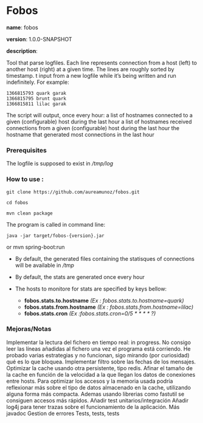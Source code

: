 # Fobos
**name**: fobos

**version**: 1.0.0-SNAPSHOT

**description**:

Tool that parse logfiles. Each line represents connection from a host (left) to another host (right) at a given time. The lines are roughly sorted by timestamp.
t input from a new logfile while it’s being written and run indefinitely.
For example:

    1366815793 quark garak
    1366815795 brunt quark
    1366815811 lilac garak

The script will output, once every hour:
a list of hostnames connected to a given (configurable) host during the last hour
a list of hostnames received connections from a given (configurable) host during the last hour the hostname that generated most connections in the last hour

### Prerequisites
The logfile is supposed to exist in _/tmp/log_

### How to use :

    git clone https://github.com/aureamunoz/fobos.git

    cd fobos

    mvn clean package

The program is called in command line:

    java -jar target/fobos-{version}.jar
or
    mvn spring-boot:run

* By default, the generated files containing the statisques of connections will be available in _/tmp_
* By default, the stats are generated once every hour

* The hosts to monitore for stats are specified by keys bellow:
    * **fobos.stats.to.hostname** *(Ex : fobos.stats.to.hostname=quark)*
    * **fobos.stats.from.hostname** *(Ex : fobos.stats.from.hostname=lilac)*
    * **fobos.stats.cron** *(Ex :fobos.stats.cron=0/5 * * * * ?)*


### Mejoras/Notas
Implementar la lectura del fichero en tiempo real: in progress. No consigo leer las líneas añadidas al fichero una
vez el programa está corriendo. He probado varias estrategias y no funcionan, sigo mirando (por curiosidad) qué es lo
que bloquea.
Implementar filtro sobre las fechas de los mensajes.
Optimizar la cache usando otra persistente, tipo redis.
Afinar el tamaño de la cache en función de la velocidad a la que llegan los datos de conexiones entre hosts.
Para optimizar los accesos y la memoria usada podría reflexionar más sobre el tipo de datos almacenado en la cache,
utilizando alguna forma más compacta. Ademas usando librerias como fastutil se consiguen accesos más rápidos.
Añadir test unitarios/integración
Añadir log4j para tener trazas sobre el funcionamiento de la aplicación.
Más javadoc
Gestion de errores
Tests, tests, tests
